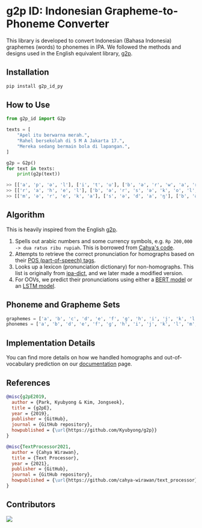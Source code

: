 # g2p ID: Indonesian Grapheme-to-Phoneme Converter

This library is developed to convert Indonesian (Bahasa Indonesia) graphemes (words) to phonemes in IPA. We followed the methods and designs used in the English equivalent library, [g2p](https://github.com/Kyubyong/g2p).

## Installation

```bash
pip install g2p_id_py
```

## How to Use

```py
from g2p_id import G2p

texts = [
    "Apel itu berwarna merah.",
    "Rahel bersekolah di S M A Jakarta 17.",
    "Mereka sedang bermain bola di lapangan.",
]

g2p = G2p()
for text in texts:
    print(g2p(text))

>> [['a', 'p', 'ə', 'l'], ['i', 't', 'u'], ['b', 'ə', 'r', 'w', 'a', 'r', 'n', 'a'], ['m', 'e', 'r', 'a', 'h'], ['.']]
>> [['r', 'a', 'h', 'e', 'l'], ['b', 'ə', 'r', 's', 'ə', 'k', 'o', 'l', 'a', 'h'], ['d', 'i'], ['e', 's'], ['e', 'm'], ['a'], ['dʒ', 'a', 'k', 'a', 'r', 't', 'a'], ['t', 'u', 'dʒ', 'u', 'h'], ['b', 'ə', 'l', 'a', 's'], ['.']]
>> [['m', 'ə', 'r', 'e', 'k', 'a'], ['s', 'ə', 'd', 'a', 'ŋ'], ['b', 'ə', 'r', 'm', 'a', 'i', 'n'], ['b', 'o', 'l', 'a'], ['d', 'i'], ['l', 'a', 'p', 'a', 'ŋ', 'a', 'n'], ['.']]
```

## Algorithm

This is heavily inspired from the English [g2p](https://github.com/Kyubyong/g2p).

1. Spells out arabic numbers and some currency symbols, e.g. `Rp 200,000 -> dua ratus ribu rupiah`. This is borrowed from [Cahya's code](https://github.com/cahya-wirawan/text_processor).
2. Attempts to retrieve the correct pronunciation for homographs based on their [POS (part-of-speech) tags](#pos-tagging).
3. Looks up a lexicon (pronunciation dictionary) for non-homographs. This list is originally from [ipa-dict](https://github.com/open-dict-data/ipa-dict/blob/master/data/ma.txt), and we later made a modified version.
4. For OOVs, we predict their pronunciations using either a [BERT model](https://huggingface.co/bookbot/id-g2p-bert) or an [LSTM model](https://huggingface.co/bookbot/id-g2p-lstm).

## Phoneme and Grapheme Sets

```python
graphemes = ['a', 'b', 'c', 'd', 'e', 'f', 'g', 'h', 'i', 'j', 'k', 'l', 'm', 'n', 'o', 'p', 'q', 'r', 's', 't', 'u', 'v', 'w', 'x', 'y', 'z']
phonemes = ['a', 'b', 'd', 'e', 'f', 'ɡ', 'h', 'i', 'j', 'k', 'l', 'm', 'n', 'o', 'p', 'r', 's', 't', 'u', 'v', 'w', 'z', 'ŋ', 'ə', 'ɲ', 'tʃ', 'ʃ', 'dʒ', 'x', 'ʔ']
```

## Implementation Details

You can find more details on how we handled homographs and out-of-vocabulary prediction on our [documentation](https://bookbot-kids.github.io/g2p_id/algorithm/) page.

## References

```bib
@misc{g2pE2019,
  author = {Park, Kyubyong & Kim, Jongseok},
  title = {g2pE},
  year = {2019},
  publisher = {GitHub},
  journal = {GitHub repository},
  howpublished = {\url{https://github.com/Kyubyong/g2p}}
}
```

```bib
@misc{TextProcessor2021,
  author = {Cahya Wirawan},
  title = {Text Processor},
  year = {2021},
  publisher = {GitHub},
  journal = {GitHub repository},
  howpublished = {\url{https://github.com/cahya-wirawan/text_processor}}
}
```

## Contributors

<a href="https://github.com/w11wo/g2p_id/graphs/contributors">
  <img src="https://contrib.rocks/image?repo=w11wo/g2p_id" />
</a>
